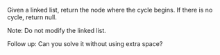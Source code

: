 Given a linked list, return the node where the cycle begins. If there is no cycle, return null.

Note: Do not modify the linked list.

Follow up:
Can you solve it without using extra space?
